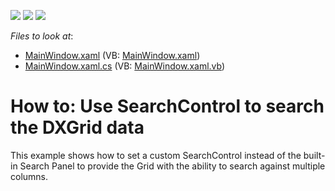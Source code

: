 <!-- default badges list -->
![](https://img.shields.io/endpoint?url=https://codecentral.devexpress.com/api/v1/VersionRange/128653715/21.1.5%2B)
[![](https://img.shields.io/badge/Open_in_DevExpress_Support_Center-FF7200?style=flat-square&logo=DevExpress&logoColor=white)](https://supportcenter.devexpress.com/ticket/details/E4158)
[![](https://img.shields.io/badge/📖_How_to_use_DevExpress_Examples-e9f6fc?style=flat-square)](https://docs.devexpress.com/GeneralInformation/403183)
<!-- default badges end -->
<!-- default file list -->
*Files to look at*:

* [MainWindow.xaml](./CS/DXGrid_Custom_SearchControl/MainWindow.xaml) (VB: [MainWindow.xaml](./VB/DXGrid_Custom_SearchControl/MainWindow.xaml))
* [MainWindow.xaml.cs](./CS/DXGrid_Custom_SearchControl/MainWindow.xaml.cs) (VB: [MainWindow.xaml.vb](./VB/DXGrid_Custom_SearchControl/MainWindow.xaml.vb))
<!-- default file list end -->
# How to: Use SearchControl to search the DXGrid data


<p>This example shows how to set a custom SearchControl instead of the built-in Search Panel to provide the Grid with the ability to search against multiple columns.</p>

<br/>


